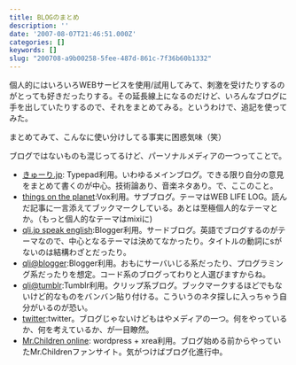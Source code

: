 ```yaml
---
title: BLOGのまとめ
description: ''
date: '2007-08-07T21:46:51.000Z'
categories: []
keywords: []
slug: "200708-a9b00258-5fee-487d-861c-7f36b60b1332"
---
```

個人的にはいろいろWEBサービスを使用/試用してみて、刺激を受けたりするのがとっても好きだったりする。その延長線上になるのだけど、いろんなブログに手を出していたりするので、それをまとめてみる。というわけで、追記を使ってみた。

まとめてみて、こんなに使い分けしてる事実に困惑気味（笑）

ブログではないものも混じってるけど、パーソナルメディアの一つってことで。

*   [きゅーり.jp](http://blog.qli.jp/): Typepad利用。いわゆるメインブログ。できる限り自分の意見をまとめて書くのが中心。技術論あり、音楽ネタあり。で、ここのこと。
*   [things on the planet](http://qli.vox.com/):Vox利用。サブブログ。テーマはWEB LIFE LOG。読んだ記事に一言添えてブックマークしている。あとは至極個人的なテーマとか。（もっと個人的なテーマはmixiに)
*   [qli.jp speak english](http://9-li.blogspot.com/):Blogger利用。サードブログ。英語でブログするのがテーマなので、中心となるテーマは決めてなかったり。タイトルの動詞にsがないのは結構わざとだったり。
*   [qli@blogger](http://hiroqli.blogspot.com/):Blogger利用。おもにサーバいじる系だったり、プログラミング系だったりを想定。コード系のブログってわりと人選びますからね。
*   [qli@tumblr](http://qli.tumblr.com/):Tumblr利用。クリップ系ブログ。ブックマークするほどでもないけど的なものをバンバン貼り付ける。こういうのネタ探しに入っちゃう自分がいるのが恐い。
*   [twitter](http://twitter.com/hiro_qli):twitter。ブログじゃないけどもはやメディアの一つ。何をやっているか、何を考えているか、が一目瞭然。
*   [Mr.Children online](http://blog.mrchildren-fan.net/): wordpress + xrea利用。ブログ始める前からやっていたMr.Childrenファンサイト。気がつけばブログ化進行中。